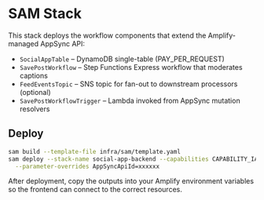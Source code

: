 # SAM Stack

This stack deploys the workflow components that extend the Amplify-managed AppSync API:

- `SocialAppTable` – DynamoDB single-table (PAY_PER_REQUEST)
- `SavePostWorkflow` – Step Functions Express workflow that moderates captions
- `FeedEventsTopic` – SNS topic for fan-out to downstream processors (optional)
- `SavePostWorkflowTrigger` – Lambda invoked from AppSync mutation resolvers

## Deploy

```bash
sam build --template-file infra/sam/template.yaml
sam deploy --stack-name social-app-backend --capabilities CAPABILITY_IAM \
  --parameter-overrides AppSyncApiId=xxxxxx
```

After deployment, copy the outputs into your Amplify environment variables so the frontend can connect to the correct resources.
